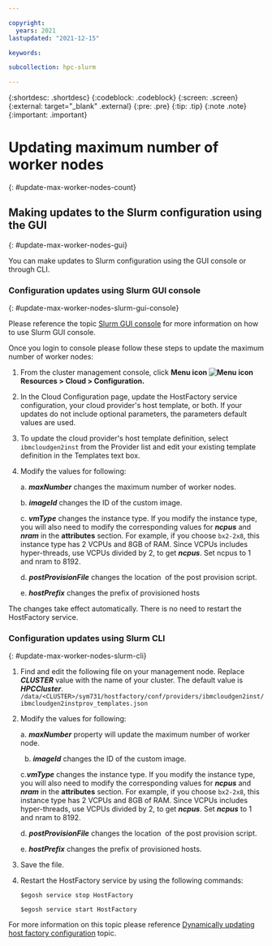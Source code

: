 ```yaml
---

copyright:
  years: 2021
lastupdated: "2021-12-15"

keywords: 

subcollection: hpc-slurm

---
```


{:shortdesc: .shortdesc}
{:codeblock: .codeblock}
{:screen: .screen}
{:external: target="_blank" .external}
{:pre: .pre}
{:tip: .tip}
{:note .note}
{:important: .important}

# Updating maximum number of worker nodes
{: #update-max-worker-nodes-count}

## Making updates to the Slurm configuration using the GUI
{: #update-max-worker-nodes-gui}

You can make updates to Slurm configuration using the GUI console or through CLI.

### Configuration updates using Slurm GUI console
{: #update-max-worker-nodes-slurm-gui-console}

Please reference the topic [Slurm GUI console](/docs/hpc-slurm?topic=hpc-slurm-gui-console&interface=ui) for more information on how to use Slurm GUI console. 

Once you login to console please follow these steps to update the maximum number of worker nodes:

1. From the cluster management console, click **Menu icon ![Menu icon](../../icons/icon_hamburger.svg) Resources > Cloud > Configuration.**

2. In the Cloud Configuration page, update the HostFactory service configuration, your cloud provider's host template, or both. If your updates do not include optional parameters, the parameters default values are used.

3. To update the cloud provider's host template definition, select ``ibmcloudgen2inst`` from the Provider list and edit your existing template definition in the Templates text box.

4. Modify the values for following:

    a. ***maxNumber*** changes the maximum number of worker nodes. 
  
    b. ***imageId*** changes the ID of the custom image.

    c. ***vmType*** changes the instance type. If you modify the instance type, you will also need to modify the corresponding values for ***ncpus*** and ***nram*** in the **attributes** section. For example, if you choose ``bx2-2x8``, this instance type has 2 VCPUs and 8GB of RAM. Since VCPUs includes hyper-threads, use VCPUs divided by 2, to get ***ncpus***. Set ncpus to 1 and nram to 8192.

    d. ***postProvisionFile*** changes the location  of the post provision script.

    e. ***hostPrefix*** changes the prefix of provisioned hosts

The changes take effect automatically. There is no need to restart the HostFactory service.

### Configuration updates using Slurm CLI
{: #update-max-worker-nodes-slurm-cli}

1. Find and edit the following file on your management node. Replace ***CLUSTER*** value with the name of your cluster. The default value is ***HPCCluster***. 
``/data/<CLUSTER>/sym731/hostfactory/conf/providers/ibmcloudgen2inst/ibmcloudgen2instprov_templates.json``

2.  Modify the values for following:

    a. ***maxNumber*** property will update the maximum number of worker node.

     
    b. ***imageId*** changes the ID of the custom image.


    c.***vmType*** changes the instance type. If you modify the instance type, you will also need to modify the corresponding values for ***ncpus*** and ***nram*** in the **attributes** section. For example, if you choose ``bx2-2x8``, this instance type has 2 VCPUs and 8GB of RAM. Since VCPUs includes hyper-threads, use VCPUs divided by 2, to get ***ncpus***. Set ***ncpus*** to 1 and nram to 8192.
    
    d. ***postProvisionFile*** changes the location  of the post provision script.


    e. ***hostPrefix*** changes the prefix of provisioned hosts.

3. Save the file.

4. Restart the HostFactory service by using the following commands:

      ``$egosh service stop HostFactory``
      
      ``$egosh service start HostFactory``

For more information on this topic please reference 
 [Dynamically updating host factory configuration](/docs/en/slurm/7.3.1?topic=bursting-dynamically-updating-host-factory-configuration) topic.

